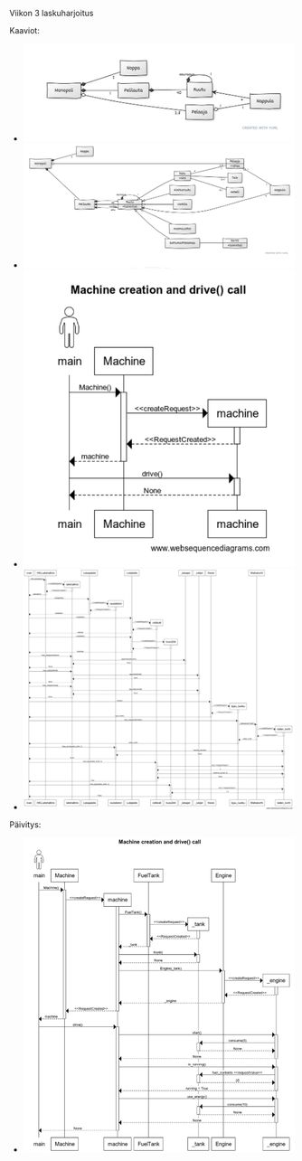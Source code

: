 Viikon 3 laskuharjoitus

Kaaviot:
* ![Tehtävä 1](Monopoli-UML-01.png)
* ![Tehtävä 2](Monopoli-UML-02.png)
* ![Tehtävä 3](Machine_WSD.png)
* ![Tehtävä 4](seutuliikenne.png)

Päivitys:
* ![Tehtävä 3 päivitetty](Machine_WSD_updated.png)
